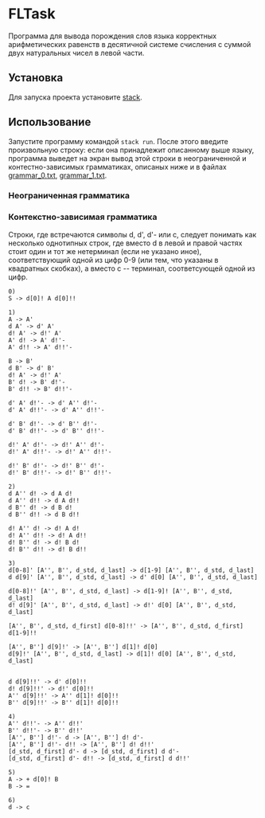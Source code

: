 # FLTask
Программа для вывода порождения слов языка корректных арифметических равенств в десятичной системе счисления с суммой двух натуральных чисел в левой части.

## Установка
Для запуска проекта установите [stack](https://docs.haskellstack.org/en/stable/README/).

## Использование
Запустите программу командой `stack run`. 
После этого введите произвольную строку: если она принадлежит описанному выше языку, программа выведет на экран вывод этой строки в неограниченной и контестно-зависимых грамматиках, описаных ниже и в файлах [grammar_0.txt](https://github.com/SergeyKuz1001/FLTask/blob/master/grammar_0.txt), [grammar_1.txt](https://github.com/SergeyKuz1001/FLTask/blob/master/grammar_1.txt).


### Неограниченная грамматика

<!-- TODO -->

### Контекстно-зависимая грамматика
Строки, где встречаются символы d, d', d'- или c,  следует понимать как несколько однотипных строк, где вместо d в левой и правой частях стоит один и тот же нетерминал (если не указано иное), соответствующий одной из цифр 0-9 (или тем, что указаны в квадратных скобках), а вместо c -- терминал, соответсующей одной из цифр.
```
0)
S -> d[0]! A d[0]!!

1)
A -> A'
d A' -> d' A'
d! A' -> d!' A'
A' d! -> A' d!'-
A' d!! -> A' d!!'-

B -> B'
d B' -> d' B'
d! A' -> d!' A'
B' d! -> B' d!'-
B' d!! -> B' d!!'-

d' A' d!'- -> d' A'' d!'-
d' A' d!!'- -> d' A'' d!!'-

d' B' d!'- -> d' B'' d!'-
d' B' d!!'- -> d' B'' d!!'-

d!' A' d!'- -> d!' A'' d!'-
d!' A' d!!'- -> d!' A'' d!!'-

d!' B' d!'- -> d!' B'' d!'-
d!' B' d!!'- -> d!' B'' d!!'-

2)
d A'' d! -> d A d!
d A'' d!! -> d A d!!
d B'' d! -> d B d!
d B'' d!! -> d B d!!

d! A'' d! -> d! A d!
d! A'' d!! -> d! A d!!
d! B'' d! -> d! B d!
d! B'' d!! -> d! B d!!

3)
d[0-8]' [A'', B'', d_std, d_last] -> d[1-9] [A'', B'', d_std, d_last]
d d[9]' [A'', B'', d_std, d_last] -> d' d[0] [A'', B'', d_std, d_last]

d[0-8]!' [A'', B'', d_std, d_last] -> d[1-9]! [A'', B'', d_std, d_last]
d! d[9]' [A'', B'', d_std, d_last] -> d!' d[0] [A'', B'', d_std, d_last]

[A'', B'', d_std, d_first] d[0-8]!!' -> [A'', B'', d_std, d_first] d[1-9]!!

[A'', B''] d[9]!' -> [A'', B''] d[1]! d[0]
d[9]!' [A'', B'', d_std, d_last] -> d[1]! d[0] [A'', B'', d_std, d_last]


d d[9]!!' -> d' d[0]!!
d! d[9]!!' -> d!' d[0]!!
A'' d[9]!!' -> A'' d[1]! d[0]!!
B'' d[9]!!' -> B'' d[1]! d[0]!!

4)
A'' d!!'- -> A'' d!!'
B'' d!!'- -> B'' d!!'
[A'', B''] d!'- d -> [A'', B''] d! d'-
[A'', B''] d!'- d!! -> [A'', B''] d! d!!'
[d_std, d_first] d'- d -> [d_std, d_first] d d'-
[d_std, d_first] d'- d!! -> [d_std, d_first] d d!!'

5)
A -> + d[0]! B
B -> =

6)
d -> c
```
